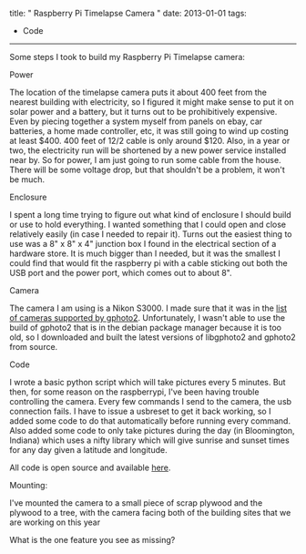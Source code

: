 title: " Raspberry Pi Timelapse Camera "
date: 2013-01-01
tags:
- Code
---


Some steps I took to build my Raspberry Pi Timelapse camera:

Power

The location of the timelapse camera puts it about 400 feet from the nearest building with electricity, so I figured it might make sense to put it on solar power and a battery, but it turns out to be prohibitively expensive.  Even by piecing together a system myself from panels on ebay, car batteries, a home made controller, etc, it was still going to wind up costing at least $400.  400 feet of 12/2 cable is only around $120.  Also, in a year or two, the electricity run will be shortened by a new power service installed near by.  So for power, I am just going to run some cable from the house.  There will be some voltage drop, but that shouldn't be a problem, it won't be much.

Enclosure

I spent a long time trying to figure out what kind of enclosure I should build or use to hold everything.  I wanted something that I could open and close relatively easily (in case I needed to repair it).  Turns out the easiest thing to use was a 8" x 8" x 4" junction box I found in the electrical section of a hardware store.  It is much bigger than I needed, but it was the smallest I could find that would fit the raspberry pi with a cable sticking out both the USB port and the power port, which comes out to about 8".

Camera

The camera I am using is a Nikon S3000.  I made sure that it was in the [list of cameras supported by gphoto2](http://gphoto.org/proj/libgphoto2/support.php).  Unfortunately, I wasn't able to use the build of gphoto2 that is in the debian package manager because it is too old, so I downloaded and built the latest versions of libgphoto2 and gphoto2 from source.

Code

I wrote a basic python script which will take pictures every 5 minutes.  But then, for some reason on the raspberrypi, I've been having trouble controlling the camera.  Every few commands I send to the camera, the usb connection fails.  I have to issue a usbreset to get it back working, so I added some code to do that automatically before running every command.  Also added some code to only take pictures during the day (in Bloomington, Indiana) which uses a nifty library which will give sunrise and sunset times for any day given a latitude and longitude.

All code is open source and available [here](https://github.com/dwiel/gphoto2-timelapse).

Mounting:

I've mounted the camera to a small piece of scrap plywood and the plywood to a tree, with the camera facing both of the building sites that we are working on this year

What is the one feature you see as missing?


